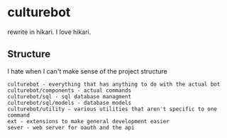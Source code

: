 # culturebot

rewrite in hikari. I love hikari.

## Structure

I hate when I can't make sense of the project structure

```
culturebot - everything that has anything to do with the actual bot
culturebot/components - actual commands
culturebot/sql - sql database managment
culturebot/sql/models - database models
culturebot/utility - various utilities that aren't specific to one command
ext - extensions to make general development easier
sever - web server for oauth and the api
```
